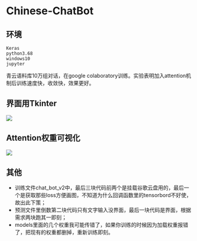 # Chinese-ChatBot
## 环境
`Keras`<br>`python3.68`<br>`windows10`<br>`jupyter`<br>

  青云语料库10万组对话，在google colaboratory训练。实验表明加入attention机制后训练速度快，收敛快，效果更好。

## 界面用Tkinter
![](https://github.com/jiayiwang5/Chinese-ChatBot/blob/master/image/image.png)

## Attention权重可视化
![](https://github.com/jiayiwang5/Chinese-ChatBot/blob/master/image/image2.png)

## 其他
* 训练文件chat_bot_v2中，最后三块代码前两个是挂载谷歌云盘用的，最后一个是获取那些loss方便画图，不知道为什么回调函数里的tensorbord不好使，故出此下策；<br>
* 预测文件里倒数第二块代码只有文字输入没界面，最后一块代码是界面，根据需求两块跑其一即刻；<br>
* models里面的几个权重我可能传错了，如果你训练的时候因为加载权重报错了，把现有的权重都删掉，重新训练即刻。<br>
